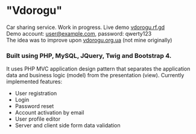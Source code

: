 # "Vdorogu"
Car sharing service. Work in progress.
Live demo [vdorogu.rf.gd](http://vdorogu.rf.gd) <br />
Demo account: user@example.com, password: qwerty123 <br />
The idea was to improve upon [vdorogu.org.ua](http://vdorogu.org.ua) (not mine originally)
### Built using PHP, MySQL, JQuery, Twig and Bootstrap 4.
It uses PHP MVC application design pattern that separates the application data and business logic (model) from the presentation (view).
Currently implemented features:
- User registration
- Login
- Password reset
- Account activation by email
- User profile editor
- Server and client side form data validation

